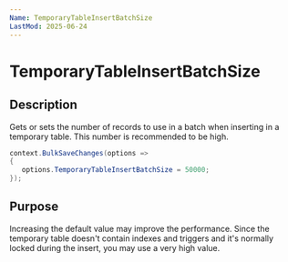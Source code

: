 ```yaml
---
Name: TemporaryTableInsertBatchSize
LastMod: 2025-06-24
---
```


# TemporaryTableInsertBatchSize

## Description

Gets or sets the number of records to use in a batch when inserting in a temporary table. This number is recommended to be high.


```csharp
context.BulkSaveChanges(options =>
{
   options.TemporaryTableInsertBatchSize = 50000;
});
```

## Purpose
Increasing the default value may improve the performance. Since the temporary table doesn't contain indexes and triggers and it's normally locked during the insert, you may use a very high value.
